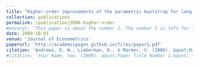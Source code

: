 ```yaml
---
title: "Higher-order improvements of the parametric bootstrap for long-memory Gaussian processes"
collection: publications
permalink: /publication/2006-higher-order
#excerpt: 'This paper is about the number 2. The number 2 is left for future work.'
date: 2009-10-01
venue: 'Journal of Econometrics'
paperurl: 'http://academicpages.github.io/files/paper1.pdf'
citation: 'Andrews, D. W., Lieberman, O., & Marmer, V. (2006). &quot;Higher-order improvements of the parametric bootstrap for long-memory Gaussian processes &quit;. <i>Journal of Econometrics</i>, 133(2), 673-702.'
#citation: 'Your Name, You. (2009). &quot;Paper Title Number 1.&quot; <i>Journal 1</i>. 1(1).'
---
```

